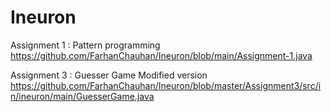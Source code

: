 # Ineuron
Assignment 1 :
Pattern programming
https://github.com/FarhanChauhan/Ineuron/blob/main/Assignment-1.java

Assignment 3 :
Guesser Game Modified version
https://github.com/FarhanChauhan/Ineuron/blob/master/Assignment3/src/in/ineuron/main/GuesserGame.java
